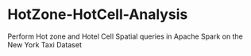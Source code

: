 # HotZone-HotCell-Analysis
Perform Hot zone and Hotel Cell Spatial queries in Apache Spark on the New York Taxi Dataset
